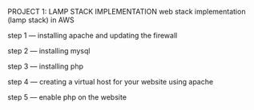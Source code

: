 PROJECT 1: LAMP STACK IMPLEMENTATION
web stack implementation (lamp stack) in AWS

step 1 — installing apache and updating the firewall

step 2 — installing mysql

step 3 — installing php

step 4 — creating a virtual host for your website using apache

step 5 — enable php on the website